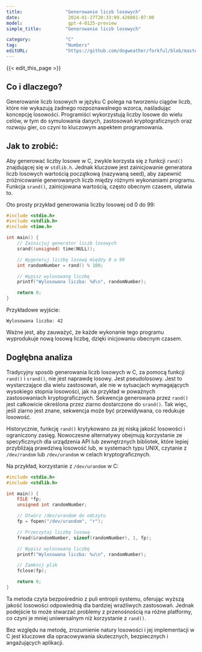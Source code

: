 ```yaml
---
title:                "Generowanie liczb losowych"
date:                  2024-01-27T20:33:09.426081-07:00
model:                 gpt-4-0125-preview
simple_title:         "Generowanie liczb losowych"

category:             "C"
tag:                  "Numbers"
editURL:              "https://github.com/dogweather/forkful/blob/master/content/pl/c/generating-random-numbers.md"
---
```


{{< edit_this_page >}}

## Co i dlaczego?

Generowanie liczb losowych w języku C polega na tworzeniu ciągów liczb, które nie wykazują żadnego rozpoznawalnego wzorca, naśladując koncepcję losowości. Programiści wykorzystują liczby losowe do wielu celów, w tym do symulowania danych, zastosowań kryptograficznych oraz rozwoju gier, co czyni to kluczowym aspektem programowania.

## Jak to zrobić:

Aby generować liczby losowe w C, zwykle korzysta się z funkcji `rand()` znajdującej się w `stdlib.h`. Jednak kluczowe jest zainicjowanie generatora liczb losowych wartością początkową (nazywaną seed), aby zapewnić zróżnicowanie generowanych liczb między różnymi wykonaniami programu. Funkcja `srand()`, zainicjowana wartością, często obecnym czasem, ułatwia to.

Oto prosty przykład generowania liczby losowej od 0 do 99:

```c
#include <stdio.h>
#include <stdlib.h>
#include <time.h>

int main() {
    // Zainicjuj generator liczb losowych
    srand((unsigned) time(NULL));

    // Wygeneruj liczbę losową między 0 a 99
    int randomNumber = rand() % 100;

    // Wypisz wylosowaną liczbę
    printf("Wylosowana liczba: %d\n", randomNumber);

    return 0;
}
```

Przykładowe wyjście:

```
Wylosowana liczba: 42
```

Ważne jest, aby zauważyć, że każde wykonanie tego programu wyprodukuje nową losową liczbę, dzięki inicjowaniu obecnym czasem.

## Dogłębna analiza

Tradycyjny sposób generowania liczb losowych w C, za pomocą funkcji `rand()` i `srand()`, nie jest naprawdę losowy. Jest pseudolosowy. Jest to wystarczające dla wielu zastosowań, ale nie w sytuacjach wymagających wysokiego stopnia losowości, jak na przykład w poważnych zastosowaniach kryptograficznych. Sekwencja generowana przez `rand()` jest całkowicie określona przez ziarno dostarczone do `srand()`. Tak więc, jeśli ziarno jest znane, sekwencja może być przewidywana, co redukuje losowość.

Historycznie, funkcję `rand()` krytykowano za jej niską jakość losowości i ograniczony zasięg. Nowoczesne alternatywy obejmują korzystanie ze specyficznych dla urządzenia API lub zewnętrznych bibliotek, które lepiej przybliżają prawdziwą losowość lub, w systemach typu UNIX, czytanie z `/dev/random` lub `/dev/urandom` w celach kryptograficznych.

Na przykład, korzystanie z `/dev/urandom` w C:

```c
#include <stdio.h>
#include <stdlib.h>

int main() {
    FILE *fp;
    unsigned int randomNumber;

    // Otwórz /dev/urandom do odczytu
    fp = fopen("/dev/urandom", "r");

    // Przeczytaj liczbę losową
    fread(&randomNumber, sizeof(randomNumber), 1, fp);

    // Wypisz wylosowaną liczbę
    printf("Wylosowana liczba: %u\n", randomNumber);

    // Zamknij plik
    fclose(fp);

    return 0;
}
```

Ta metoda czyta bezpośrednio z puli entropii systemu, oferując wyższą jakość losowości odpowiednią dla bardziej wrażliwych zastosowań. Jednak podejście to może stwarzać problemy z przenośnością na różne platformy, co czyni je mniej uniwersalnym niż korzystanie z `rand()`.

Bez względu na metodę, zrozumienie natury losowości i jej implementacji w C jest kluczowe dla opracowywania skutecznych, bezpiecznych i angażujących aplikacji.
